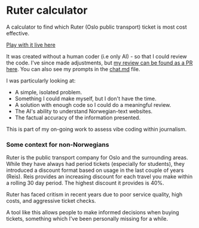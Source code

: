 # Ruter calculator

A calculator to find which Ruter (Oslo public transport) ticket is most cost effective.

[Play with it live here](https://ruter.digital-citizen.no/)

It was created without a human coder (i.e only AI) - so that I could review the code. I've since made adjustments, but [my review can be found as a PR here](https://github.com/eeue56/ruter-calculator/pull/1). You can also see my prompts in the [chat.md](./chat.md) file.

I was particularly looking at:

- A simple, isolated problem.
- Something I could make myself, but I don't have the time.
- A solution with enough code so I could do a meaningful review.
- The AI's ability to understand Norwegian-text websites.
- The factual accuracy of the information presented.

This is part of my on-going work to assess vibe coding within journalism.

### Some context for non-Norwegians

Ruter is the public transport company for Oslo and the surrounding areas. While they have always had period tickets (especially for students), they introduced a discount format based on usage in the last couple of years (Reis). Reis provides an increasing discount for each travel you make within a rolling 30 day period. The highest discount it provides is 40%.

Ruter has faced critism in recent years due to poor service quality, high costs, and aggressive ticket checks.

A tool like this allows people to make informed decisions when buying tickets, something which I've been personally missing for a while.
